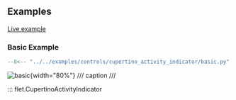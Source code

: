 ## Examples

[Live example](https://flet-controls-gallery.fly.dev/displays/cupertinoactivityindicator)

### Basic Example

```python
--8<-- "../../examples/controls/cupertino_activity_indicator/basic.py"
```

![basic](../../examples/controls/cupertino_activity_indicator/media/basic.png){width="80%"}
/// caption
///

::: flet.CupertinoActivityIndicator
